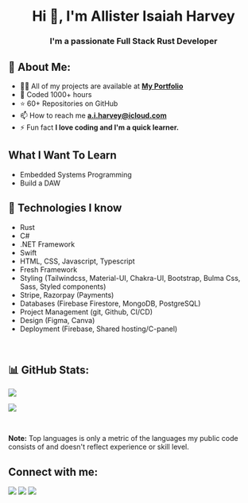 <h1 align="center">Hi 👋, I'm Allister Isaiah Harvey</h1>
<h3 align="center">I'm a passionate Full Stack Rust Developer

## 👀 About Me:

- 👨‍💻 All of my projects are available at
  **[My Portfolio](https://github.com/martial-plains?tab=repositories)**
- 🤠 Coded 1000+ hours
- ⭐ 60+ Repositories on GitHub
- 📫 How to reach me **a.i.harvey@icloud.com**
- ⚡ Fun fact **I love coding and I'm a quick learner.**

## What I Want To Learn

- Embedded Systems Programming
- Build a DAW

## 🚀 Technologies I know

- Rust
- C#
- .NET Framework
- Swift
- HTML, CSS, Javascript, Typescript
- Fresh Framework
- Styling (Tailwindcss, Material-UI, Chakra-UI, Bootstrap, Bulma Css, Sass,
  Styled components)
- Stripe, Razorpay (Payments)
- Databases (Firebase Firestore, MongoDB, PostgreSQL)
- Project Management (git, Github, CI/CD)
- Design (Figma, Canva)
- Deployment (Firebase, Shared hosting/C-panel)

<br/>

## 📊 GitHub Stats:

![](https://github-readme-stats.vercel.app/api?username=martial-plains&theme=transparent&include_all_commits=true&count_private=true)

![](https://github-readme-stats.vercel.app/api/top-langs/?username=martial-plains&theme=transparent&hide_border=false&include_all_commits=true&count_private=true&layout=compact)

<br/>

**Note:** Top languages is only a metric of the languages my public code
consists of and doesn't reflect experience or skill level.

## Connect with me:

<p align="left">

<a href = "https://www.linkedin.com/in/martial-plains"><img src="https://img.icons8.com/fluent/48/000000/linkedin.png"/></a>
<a href = "https://twitter.com/martial_plains"><img src="https://icons8.com/icon/phOKFKYpe00C/twitterx"/></a>
<a href = "https://www.instagram.com/martial.plains/"><img src="https://img.icons8.com/fluent/48/000000/instagram-new.png"/></a>

</p>

<!---
martial-plains/martial-plains is a ✨ special ✨ repository because its `README.md` (this file) appears on your GitHub profile.
You can click the Preview link to take a look at your changes.
--->
